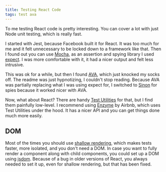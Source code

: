 ```yaml
---
title: Testing React Code
tags: test ava
---
```


To me testing React code is pretty interesting. You can cover a lot with just Node unit testing, which is really fast.

I started with Jest, because Facebook built it for React. It was too much for me and it felt unnecessary to be locked down to a framework like that. Then I found out you can use [Mocha], as an assertion and spying library I used [expect]. I was more comfortable with it, it had a nicer output and felt less intrusive.

This was ok for a while, but then I found [AVA], which just knocked my socks off. The readme was just hypnotizing, I couldn't stop reading. Because AVA was partially replacing what I was using expect for, I switched to [Sinon] for spies because it worked nicer with AVA.

Now, what about React? There are handy [Test Utilities] for that, but I find them painfully low-level. I recommend using [Enzyme] by Airbnb, which uses Test Utilities under the hood. It has a nicer API and you can get things done much more easily.

[expect]: https://github.com/mjackson/expect
[Mocha]: http://mochajs.org/
[AVA]: https://github.com/avajs/ava
[Sinon]: http://sinonjs.org/
[Test Utilities]: http://facebook.github.io/react/docs/test-utils.html
[Enzyme]: http://airbnb.io/enzyme/

## DOM

Most of the times you should use [shallow rendering], which makes tests faster, more isolated, and you don't need a DOM. In case you want to fully render a component along with child components, you could set up a DOM using [jsdom]. Because of a bug in older versions of React, you always needed to set it up, even for shallow rendering, but that has been fixed.

[shallow rendering]: http://facebook.github.io/react/docs/test-utils.html#shallow-rendering
[jsdom]: https://github.com/tmpvar/jsdom
